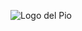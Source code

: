 ![Logo del Pio](https://media-exp1.licdn.com/dms/image/C4D0BAQFuoLVymJjUFQ/company-logo_200_200/0/1527774685162?e=2147483647&v=beta&t=NZcUhril7EfCPWDIWtujLjQNscOLaoxBcj6ZppcMEoM)
